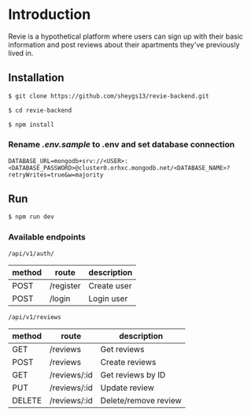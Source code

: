 # Introduction

Revie is a hypothetical platform where users can sign up with their basic information and post reviews about their apartments they've previously lived in.

## Installation

```bash
$ git clone https://github.com/sheygs13/revie-backend.git

$ cd revie-backend

$ npm install
```

### Rename _.env.sample_ to .env and set database connection

```
DATABASE_URL=mongodb+srv://<USER>:<DATABASE_PASSWORD>@cluster0.orhxc.mongodb.net/<DATABASE_NAME>?retryWrites=true&w=majority
```

## Run

```bash
$ npm run dev
```

### Available endpoints

`/api/v1/auth/`

| method | route     | description |
| ------ | --------- | ----------- |
| POST   | /register | Create user |
| POST   | /login    | Login user  |

`/api/v1/reviews`

| method | route        | description          |
| ------ | ------------ | -------------------- |
| GET    | /reviews     | Get reviews          |
| POST   | /reviews     | Create reviews       |
| GET    | /reviews/:id | Get reviews by ID    |
| PUT    | /reviews/:id | Update review        |
| DELETE | /reviews/:id | Delete/remove review |

